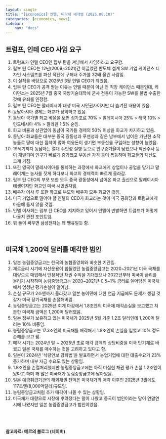 ```yaml
---
layout: single
title: "[Economics] 인텔, 미국채 매각범 (2025.08.10)"
categories: [economics, news]
sidebar:
    nav: "docs"
---
```


## 트럼프, 인테 CEO 사임 요구
1. 트럼프가 인텔 CEO인 립부 탄을 겨냥해서 사임하라고 요구함.
1. 립부 탄 CEO는 12년(2009~2021)간 이끌었던 반도체 설계 SW 기업 케이던스 디자인 시스템즈를 파산 직전에 구해내 주가를 32배 올린 사람임.
1. 이 실적을 바탕으로 2025년 3월 인텔 CEO가 되었음.
1. 립부 탄 CEO가 공격 받는 이유는 인텔 때문이 아닌 전 직장 케이던스 때문인데, 케이던스는 2025년 7월 중국 국방기술대학에 군사 전용이 가능한 SW를 불법 수출한 것에 유죄를 인정함.
1. 립부 탄 CEO는 말레이시아 태생 미국 시민권자이지만 더 숨겨진 내용이 있음.
1. 동남아시아 경제는 화교가 장악하고 있음.
1. 동남아 국가별 화교 비율을 보면 싱가포르 70% > 말레이시아 25% > 태국 10% > 인도네시아 4% > 필리핀 1.5% 순임.
1. 화교 비율과 상관없이 동남아 국가들 경제의 50% 이상을 화교가 차지하고 있음.
1. 동남아 화교들은 대부분 중국 광둥성과 푸젠성과 같은 남부에서 넘어온 가난한 소작농들로 땅에 대한 집착이 많아 여윳돈이 생기면 부동산을 구입하는 성향이 높았음.
1. 19세기까지 동남아는 열대 수인성 질병 등으로 인구증가율이 낮았으나 백신주사 등이 개발되며 인구가 빠르게 증가했고 부동산 가격 등이 폭등하며 화교들의 재산도 크게 커짐.
1. 또한 영국이 말레시이아를 통치하는 과정에서 화교에게 상업이나 공업을 맡기고 말레이계는 농사를 짓게 하다보니 화교의 경제력이 빠르게 올라감.
1. 립부 탄 CEO의 부모 또한 모두 중국 광동성에서 넘어온 화교 출신으로 말레이시아 태생이지만 화교인 미국 시민권자임.
1. 배우자 이사 루 또한 화교로 부모와 배우자 모두 화교인 것임.
1. 미국 기업으로 밀어야 할 인텔의 CEO가 화교라는 것이 미국 공화당과 트럼프에게 마음에 들지 않을 것임.
1. 인텔 이사회는 립부 탄 CEO를 지지하고 있어서 인텔이 반발하면 트럼프가 어떻게 나올지 관전 포인트임.
1. 뭐 둘이 싸우면 삼성전자는 꽤 땡큐일듯 함.

<br/>

## 미국채 1,200억 달러를 매각한 범인
1. 일본 농림중앙금고는 한국의 농협중앙회와 비슷한 기관임.
1. 제로금리 시기에 자산운용이 힘들었던 농림중앙금고는 2020~2021년 미국 국채를 대량으로 매입해서 안정적인 채권 수익을 기대했으나 2022년부터 미국이 금리를 올리기 시작하며 농림중앙금고는 2020~2021년 0.5~1% 금리로 쓸어담은 미국채에서 엄청난 평가손실이 일어남.
1. 손실 규모가 2조엔까지 올라갔고 일본 농어민에 대한 연금 지급에도 문제가 생길 것 같자 미국 장기국채를 손절해버림.
1. 농림중앙금고는 2025년 회계 마감에서 1.8조엔의 미국채 매각손실을 보고했고 처분한 미국채 금액은 1,200억 달러였음.
1. 일본 정부가 보유하고 있는 미국채가 2025년 5월 기준 1.2조 달러인데 1,200억 달러는 10% 비중임.
1. 농림중앙금고는 17.3조엔의 미국채를 매각해서 1.8조엔의 손실을 입었고 10% 정도 손해를 보고 팜.
1. 매각 시기는 2024년 말 ~ 2025년 초로 매각 금액의 상당비중을 미국 단기채로 바꿨고 일본 국채를 매수하는 것을 고려하고 있다고 함.
1. 일본이 2024년 '식량안보 강화법'을 발표하면서 농업기업에 대한 대출수요가 23% 증가하며 내부 자금 수요도 있는 상황임.
1. 1.8조엔을 손절처리했지만 농림중앙금고에는 아직 미실현 채권 평가 손실 1.2조엔이 있다고 하며 꽤 많은 미국채가 농림중앙금고에 남아있음.
1. 일본 예금취급기관의 해외채권 잔액은 미국채가의 매각 이후인 2025년 3월에도 117조엔(8,000억달러)규모임.
1. 농림중앙금고처럼 추가 매각이 나올 수 있는 상황임.
1. 미국채가 대량으로 시장에 뿌려졌다는 말이 나왔고 중국이 범인이라는 말이 연말연시에 나왔지만 일본 농림중앙금고가 범인이었음.




<br/>
<br/>

#### 참고자료: 메르의 블로그 (네이버)